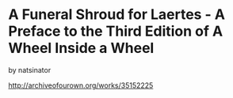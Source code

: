# A Funeral Shroud for Laertes - A Preface to the Third Edition of A Wheel Inside a Wheel

by natsinator

http://archiveofourown.org/works/35152225

